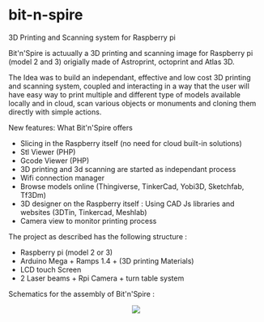 # bit-n-spire
3D Printing and Scanning system for Raspberry pi

Bit'n'Spire is actuually a 3D printing and scanning image for Raspberry pi (model 2 and 3) origially made of Astroprint, octoprint and Atlas 3D.

The Idea was to build an independant, effective and low cost 3D printing and scanning system, coupled and interacting in a way that the user will have easy way to print multiple and different type of models available locally and in cloud, scan various objects or monuments and cloning them directly with simple actions.

New features: What Bit'n'Spire offers
  - Slicing in the Raspberry itself (no need for cloud built-in solutions)
  - Stl Viewer (PHP)
  - Gcode Viewer (PHP)
  - 3D printing and 3d scanning are started as independant process
  - Wifi connection manager
  - Browse models online (Thingiverse, TinkerCad, Yobi3D, Sketchfab, Tf3Dm)
  - 3D designer on the Raspberry itself : Using CAD Js libraries and websites (3DTin, Tinkercad, Meshlab)
  - Camera view to monitor printing process
  
The project as described has the following structure :
  - Raspberry pi (model 2 or 3)
  - Arduino Mega + Ramps 1.4 + (3D printing Materials)
  - LCD touch Screen
  - 2 Laser beams + Rpi Camera + turn table system
  
Schematics for the assembly of Bit'n'Spire :
<p align="center">
  <img src="http://oi66.tinypic.com/2pzy889.jpg"/>
</p>
  
